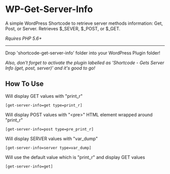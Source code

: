 # WP-Get-Server-Info
A simple WordPress Shortcode to retrieve server methods information: Get, Post, or Server. Retrieves $_SEVER, $_POST, or $_GET.

*Rquires PHP 5.6+*

---

Drop 'shortcode-get-server-info' folder into your WordPress Plugin folder!

*Also, don't forget to activate the plugin labelled as 'Shortcode - Gets Server Info (get, post, server)' and it's good to go!*

## How To Use

Will display GET values with "print_r"

```
[get-server-info=get type=print_r]
```

Will display POST values with "&lt;pre&gt;" HTML element wrapped around "print_r"

```
[get-server-info=post type=pre_print_r]
```

Will display SERVER values with "var_dump"

```
[get-server-info=server type=var_dump]
```

Will use the default value which is "print_r" and display GET values

```
[get-server-info=get]
```
